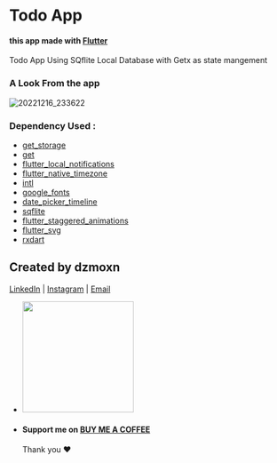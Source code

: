 # Todo App 

#### this app made with [Flutter](https://flutter.dev/)

 Todo App Using SQflite Local Database with Getx as state mangement
 
 
 ### A Look From the app


![20221216_233622](https://user-images.githubusercontent.com/90144954/208200407-9b1fa1ba-c5da-457c-a61e-4be00f615d8c.gif)




### Dependency Used :

  - [get_storage](https://pub.dev/packages/get_storage)
  - [get](https://pub.dev/packages/get)
  - [flutter_local_notifications](https://pub.dev/packages/flutter_local_notifications)
  - [flutter_native_timezone](https://pub.dev/packages/flutter_native_timezone)
  - [intl](https://pub.dev/packages/intl)
  - [google_fonts](https://pub.dev/packages/google_fonts)
  - [date_picker_timeline](https://pub.dev/packages/date_picker_timeline)
  - [sqflite](https://pub.dev/packages/sqflite)
  - [flutter_staggered_animations](https://pub.dev/packages/flutter_staggered_animations)
  - [flutter_svg](https://pub.dev/packages/flutter_svg)
  - [rxdart](https://pub.dev/packages/rxdart)
  
   ## Created by dzmoxn

[LinkedIn](https://dz.linkedin.com/in/mohsen-ghalem) | [Instagram](instagram.com/mohsen_unix) | [Email](mailto:ghalemmohsen@gmail.com)

- <a href="https://www.ranwip.com">
  <img src="https://user-images.githubusercontent.com/90144954/174205826-294fff04-8c85-4080-9fd2-bede1d5953c6.png" width=200/>
  <a/>
  
- #### Support me on [BUY ME A COFFEE](https://www.buymeacoffee.com/ghalemmohsz)
   
   
  
  Thank you ❤️
